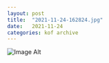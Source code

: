 ```yaml
---
layout:	post
title:	"2021-11-24-162824.jpg"
date:	2021-11-24
categories:	kof archive
---
```


![Image Alt](https://k0f.github.io/assets/2021-11-24-162824.jpg)